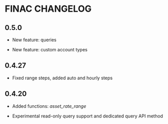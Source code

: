 # FINAC CHANGELOG

## 0.5.0

* New feature: queries

* New feature: custom account types

## 0.4.27

* Fixed range steps, added auto and hourly steps

## 0.4.20

* Added functions: *asset_rate_range*

* Experimental read-only query support and dedicated query API method

